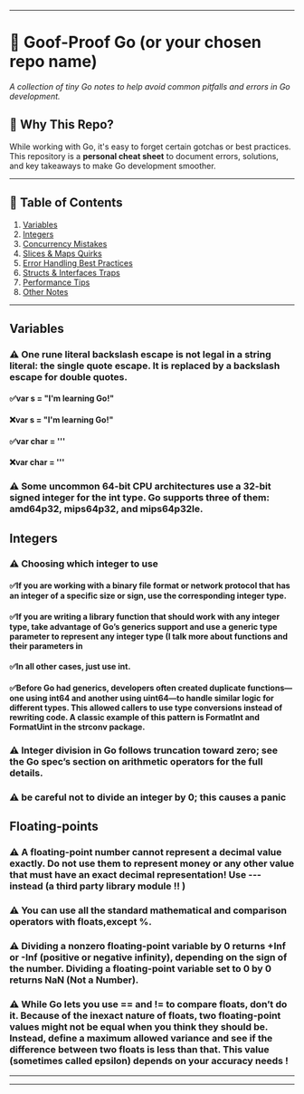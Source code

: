 
---

# 📒 Goof-Proof Go (or your chosen repo name)

*A collection of tiny Go notes to help avoid common pitfalls and errors in Go development.*

## 📌 Why This Repo?
While working with Go, it's easy to forget certain gotchas or best practices. This repository is a **personal cheat sheet** to document errors, solutions, and key takeaways to make Go development smoother.

---

## 📖 Table of Contents

1. [Variables ](##Variables)
2. [Integers](#Integers)
3. [Concurrency Mistakes](#concurrency-mistakes)
4. [Slices & Maps Quirks](#slices--maps-quirks)
5. [Error Handling Best Practices](#error-handling-best-practices)
6. [Structs & Interfaces Traps](#structs--interfaces-traps)
7. [Performance Tips](#performance-tips)
8. [Other Notes](#other-notes)

---

## Variables 

### ⚠️ One rune literal backslash escape is not legal in a string literal: the single quote escape. It is replaced by a backslash escape for double quotes.

#### ✅var s = "I'm learning Go!"
#### ❌var s = "I\'m learning Go!"
#### ✅var char = '\''
#### ❌var char = '''



### ⚠️ Some uncommon 64-bit CPU architectures use a 32-bit signed integer for the int type. Go supports three of them: amd64p32, mips64p32, and mips64p32le.

## Integers

### ⚠️ Choosing which integer to use

#### ✅If you are working with a binary file format or network protocol that has an integer of a specific size or sign, use the corresponding integer type.
#### ✅If you are writing a library function that should work with any integer type, take advantage of Go’s generics support and use a generic type parameter to represent any integer type (I talk more about functions and their parameters in
#### ✅In all other cases, just use int.

#### ✅Before Go had generics, developers often created duplicate functions—one using int64 and another using uint64—to handle similar logic for different types. This allowed callers to use type conversions instead of rewriting code. A classic example of this pattern is FormatInt and FormatUint in the strconv package.

### ⚠️ Integer division in Go follows truncation toward zero; see the Go spec’s section on arithmetic operators for the full details.
### ⚠️ be careful not to divide an integer by 0; this causes a panic

##  Floating-points

### ⚠️ A floating-point number cannot represent a decimal value exactly. Do not use them to represent money or any other value that must have an exact decimal representation! Use --- instead (a third party library module !! )
### ⚠️ You can use all the standard mathematical and comparison operators with floats,except %.


### ⚠️ Dividing a nonzero floating-point variable by 0 returns +Inf or -Inf (positive or negative infinity), depending on the sign of the number. Dividing a floating-point variable set to 0 by 0 returns NaN (Not a Number).


### ⚠️ While Go lets you use == and != to compare floats, don’t do it. Because of the inexact nature of floats, two floating-point values might not be equal when you think they should be. Instead, define a maximum allowed variance and see if the difference between two floats is less than that. This value (sometimes called epsilon) depends on your accuracy needs !

---

---
